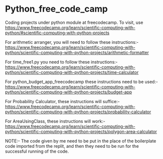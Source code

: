 # Python_free_code_camp
Coding projects under python module at freecodecamp.
To visit, use https://www.freecodecamp.org/learn/scientific-computing-with-python/#scientific-computing-with-python-projects

For arithmetic arranger, you will need to follow these instructions:-
https://www.freecodecamp.org/learn/scientific-computing-with-python/scientific-computing-with-python-projects/arithmetic-formatter

For time_free1.py you need to follow these instructions:-
https://www.freecodecamp.org/learn/scientific-computing-with-python/scientific-computing-with-python-projects/time-calculator

For python_budget_app_freecodecamp these instructions need to be used:-
https://www.freecodecamp.org/learn/scientific-computing-with-python/scientific-computing-with-python-projects/budget-app

For Probability Calculator, these instructions will suffice:-https://www.freecodecamp.org/learn/scientific-computing-with-python/scientific-computing-with-python-projects/probability-calculator

For AreaUsingClass, these instructions will work:-
https://www.freecodecamp.org/learn/scientific-computing-with-python/scientific-computing-with-python-projects/polygon-area-calculator

NOTE:- The code given by me need to be put in the place of the boilerplate code imported from the replit, and then they need to be run for the successful running of the code.
